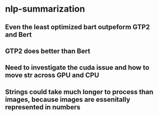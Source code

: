 # nlp-summarization
## Even the least optimized bart outpeform GTP2 and Bert
## GTP2 does better than Bert
## Need to investigate the cuda issue and how to move str across GPU and CPU
## Strings could take much longer to process than images, because images are essenitally represented in numbers
